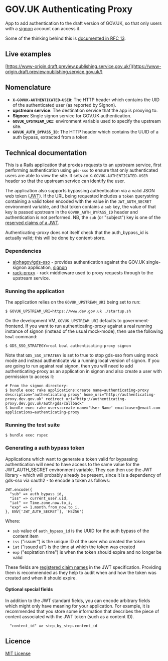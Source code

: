 # GOV.UK Authenticating Proxy

App to add authentication to the draft version of GOV.UK, so that only users with a [signon][] account can access it.

Some of the thinking behind this is [documented in RFC 13][rfc].

[rfc]: https://github.com/alphagov/govuk-rfcs/blob/master/rfc-013-thoughts-on-access-limiting-in-draft.md

## Live examples

[https://www-origin.draft.preview.publishing.service.gov.uk/](https://www-origin.draft.preview.publishing.service.gov.uk/)

## Nomenclature

- **`X-GOVUK-AUTHENTICATED-USER`**: The HTTP header which contains the UID of
  the authenticated user (as reported by Signon).
- **upstream service**: The destination service that the app is proxying to.
- **Signon**: Single signon service for GOV.UK authentication.
- **`GOVUK_UPSTREAM_URI`**: environment variable used to specify the upstream
  site.
- **`GOVUK_AUTH_BYPASS_ID`**: The HTTP header which contains the UUID of a auth
  bypass, extracted from a token.

## Technical documentation

This is a Rails application that proxies requests to an upstream service, first
performing authentication using `gds-sso` to ensure that only authenticated
users are able to view the site. It sets an `X-GOVUK-AUTHENTICATED-USER` header
so that the upstream service can identify the user.

The application also supports bypassing authentication via a valid JSON web token ([JWT]).
If the URL being requested includes a `token` querystring containing a valid
token encoded with the value in the `JWT_AUTH_SECRET` environment variable, and
that token contains a `sub` key, the value of that key is passed upstream in
the `GOVUK_AUTH_BYPASS_ID` header and authentication is not performed.
NB, the `sub` (or "subject") key is one of the [reserved claims of a JWT][].

Authenticating-proxy does not itself check that the auth_bypass_id is actually
valid; this will be done by content-store.

[JWT]: https://jwt.io/
[reserved claims of a JWT]: https://auth0.com/docs/tokens/jwt-claims#reserved-claims

### Dependencies

- [alphagov/gds-sso](http://github.com/alphagov/gds-sso) - provides
  authentication against the GOV.UK single-signon application,
  [signon][]
- [rack-proxy](https://github.com/ncr/rack-proxy) - rack middleware used to
  proxy requests through to the upstream service.

### Running the application

The application relies on the `GOVUK_UPSTREAM_URI` being set to run:

```
$ GOVUK_UPSTREAM_URI=https://www.dev.gov.uk ./startup.sh
```

On the development VM, `GOVUK_UPSTREAM_URI` defaults to government-frontend. If
you want to run authenticating-proxy against a real running instance of signon
(instead of the usual mock-mode), then use the following `bowl` command:

```
$ GDS_SSO_STRATEGY=real bowl authenticating-proxy signon
```

Note that `GDS_SSO_STRATEGY` is set to true to stop gds-sso from using mock mode
and instead authenticate via a running local version of signon. If you are going
to run against real signon, then you will need to add authenticating-proxy as an
application in signon and also create a user with permission to access it:

```
# From the signon directory:
$ bundle exec rake applications:create name=authenticating-proxy description="authenticating proxy" home_uri="http://authenticating-proxy.dev.gov.uk" redirect_uri="http://authenticating-proxy.dev.gov.uk/auth/gds/callback"
$ bundle exec rake users:create name='User Name' email=user@email.com applications=authenticating-proxy
```

### Running the test suite

```
$ bundle exec rspec
```

### Generating a auth bypass token

Applications which want to generate a token valid for bypassing authentication will
need to have access to the same value for the JWT_AUTH_SECRET environment variable.
They can then use the JWT library - which will probably already be present, since it
is a dependency of gds-sso via oauth2 - to encode a token as follows:

```
JWT.encode({
  "sub" => auth_bypass_id,
  "iss" => current_user.uid,
  "iat" => Time.zone.now.to_i,
  "exp" => 1.month.from_now.to_i,
}, ENV['JWT_AUTH_SECRET'], 'HS256')
```

Where:

- `sub` value of `auth_bypass_id` is the UUID for the auth bypass of the content item
- `iss` ("issuer") is the unique ID of the user who created the token
- `iat` ("issued at") is the time at which the token was created
- `exp` ("expiration time") is when the token should expire and no longer be valid

These fields are [registered claim names][] in the JWT specification. Providing
them is recommended as they help to audit when and how the token was created and when
it should expire.

[registered claim names]: https://tools.ietf.org/html/rfc7519#section-4.1

#### Optional special fields

In addition to the JWT standard fields, you can encode arbitrary fields which might
only have meaning for your application. For example, it is recommended that you store
some information that describes the piece of content associated with the JWT token (such
as a content ID).

```
  "content_id" => step_by_step.content_id
```

## Licence

[MIT License](LICENCE)

[signon]: https://github.com/alphagov/signon
